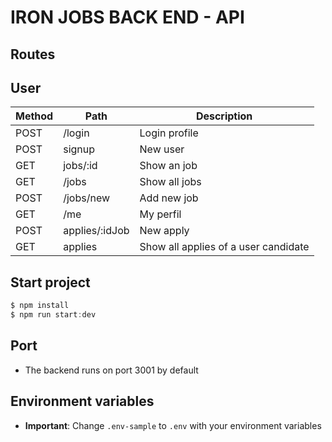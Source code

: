 # IRON JOBS BACK END - API


## Routes
## User
| Method    | Path          | Description                                           |
| ------    | ------------  | ---------------------------------------------------   | 
|POST       | /login        | Login profile                                         | 
|POST       | signup        | New user                                              |
|GET        | jobs/:id      | Show an job                                           |
|GET        | /jobs         | Show all jobs                                         |
|POST       | /jobs/new     | Add new job                                           |
|GET        | /me           | My perfil                                             |
|POST       | applies/:idJob| New apply                                             |
|GET        | applies       | Show all applies of a user candidate                  |


## Start project
```javascript
$ npm install
$ npm run start:dev
```


## Port
- The backend runs on port 3001 by default


## Environment variables
- **Important**: Change `.env-sample` to `.env` with your environment variables

